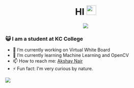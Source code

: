 <h1 align="center"> HI <img src="https://github.com/souvikguria98/souvikguria98/blob/master/Hi.gif" width="30"> </h1>

<p align="center">
  <img src="https://readme-typing-svg.herokuapp.com/?lines=I'm+Akshay+Nair.;Nice+to+meet+you!;&font=Fira%20Code&center=true&width=380&height=50">
</p>

### :smiley_cat: I am a student at KC College

- 🔭 I’m currently working on Virtual White Board
- 🌱 I’m currently learning Machine Learning and OpenCV
- 📫 How to reach me: <a href="https://www.linkedin.com/in/akshay-nair-680b411b9/"> Akshay Nair </a>
- ⚡ Fun fact: I'm very curious by nature.

<img src="https://github-readme-stats.vercel.app/api?username=AkshayNair25&&show_icons=true&title_color=ffffff&icon_color=bb2acf&text_color=daf7dc&bg_color=151515">

